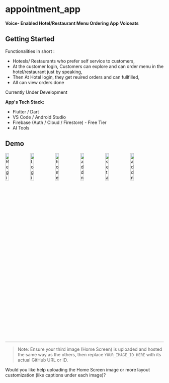 # appointment_app
**Voice- Enabled Hotel/Restaurant Menu Ordering App**
**Voiceats**

## Getting Started

Functionalities in short :
- Hotesls/ Restaurants who prefer self service to customers,
- At the customer login, Customers can explore and can order menu in the hotel/restaurant just by speaking,  
- Then At Hotel login, they get reuired orders and can fullfilled,
- All can view orders done

Currently Under Development 

**App's Tech Stack:**
- Flutter / Dart  
- VS Code / Android Studio  
- Firebase (Auth / Cloud / Firestore) - Free Tier  
- AI Tools  

## Demo

<div align="left">

  <img src="https://github.com/user-attachments/assets/5f09dbb0-42ee-4777-aa77-df8df4f18a22" alt="Register Screen" width="15%" />

  <img src="https://github.com/user-attachments/assets/087dd1f4-c591-4545-967f-111ae57eed8c" alt="Login Screen" width="15%" />
  <img src="https://github.com/user-attachments/assets/ff706b8f-8a57-467f-b129-73d42997727c" alt="home Screen" width="15%" />
      <img src="https://github.com/user-attachments/assets/79276379-deed-407b-804f-1d6b22a6737c" alt="add new appt Screen" width="15%" />

  <img src="https://github.com/user-attachments/assets/f91a05ca-b18c-4809-9dc7-23d593622fb4" alt="set appt Screen" width="15%" />
  <img src="https://github.com/user-attachments/assets/450d07b6-d751-4f4a-a5ac-c3d6162382e8" alt="add new appt Screen" width="15%" />

</div>





<!-- Replace YOUR_IMAGE_ID_HERE with the actual GitHub-hosted image ID for the Home Screen -->

---

> Note: Ensure your third image (Home Screen) is uploaded and hosted the same way as the others, then replace `YOUR_IMAGE_ID_HERE` with its actual GitHub URL or ID.

Would you like help uploading the Home Screen image or more layout customization (like captions under each image)?
